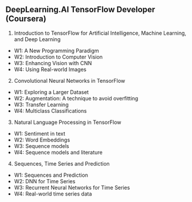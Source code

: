 DeepLearning.AI TensorFlow Developer (Coursera)
-

1. Introduction to TensorFlow for Artificial Intelligence, Machine Learning, and Deep Learning

- W1: A New Programming Paradigm
- W2: Introduction to Computer Vision
- W3: Enhancing Vision with CNN
- W4: Using Real-world Images
	
2. Convolutional Neural Networks in TensorFlow

- W1: Exploring a Larger Dataset
- W2: Augmentation: A technique to avoid overfitting
- W3: Transfer Learning
- W4: Multiclass Classifications
	
3. Natural Language Processing in TensorFlow

- W1: Sentiment in text
- W2: Word Embeddings
- W3: Sequence models
- W4: Sequence models and literature
	
4. Sequences, Time Series and Prediction

- W1: Sequences and Prediction
- W2: DNN for Time Series
- W3: Recurrent Neural Networks for Time Series
- W4: Real-world time series data
